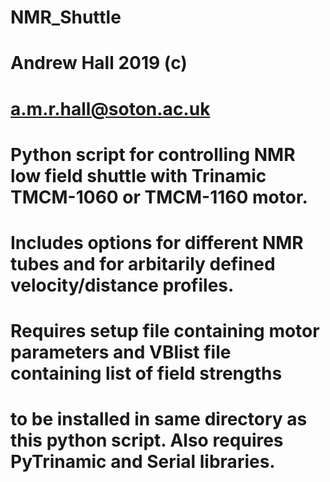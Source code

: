 # NMR_Shuttle
#
# Andrew Hall 2019 (c)
# a.m.r.hall@soton.ac.uk
#
# Python script for controlling NMR low field shuttle with Trinamic TMCM-1060 or TMCM-1160 motor.
# Includes options for different NMR tubes and for arbitarily defined velocity/distance profiles.
# Requires setup file containing motor parameters and VBlist file containing list of field strengths 
# to be installed in same directory as this python script. Also requires PyTrinamic and Serial libraries.
